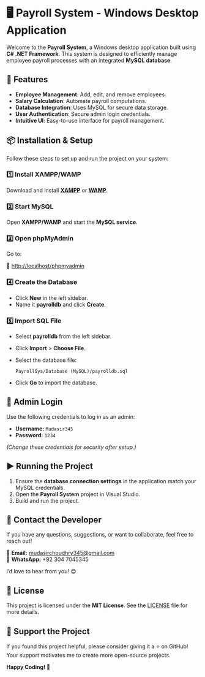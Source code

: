 # 🖥️ Payroll System - Windows Desktop Application

Welcome to the **Payroll System**, a Windows desktop application built using **C# .NET Framework**. This system is designed to efficiently manage employee payroll processes with an integrated **MySQL database**.

## 🚀 Features

- **Employee Management**: Add, edit, and remove employees.
- **Salary Calculation**: Automate payroll computations.
- **Database Integration**: Uses MySQL for secure data storage.
- **User Authentication**: Secure admin login credentials.
- **Intuitive UI**: Easy-to-use interface for payroll management.

## 📦 Installation & Setup

Follow these steps to set up and run the project on your system:

### 1️⃣ Install XAMPP/WAMP
Download and install **[XAMPP](https://www.apachefriends.org/index.html)** or **[WAMP](https://www.wampserver.com/en/)**.

### 2️⃣ Start MySQL
Open **XAMPP/WAMP** and start the **MySQL service**.

### 3️⃣ Open phpMyAdmin
Go to:

🔗 [http://localhost/phpmyadmin](http://localhost/phpmyadmin)

### 4️⃣ Create the Database
- Click **New** in the left sidebar.
- Name it **payrolldb** and click **Create**.

### 5️⃣ Import SQL File
- Select **payrolldb** from the left sidebar.
- Click **Import** > **Choose File**.
- Select the database file:

  ```
  PayrollSys/Database (MySQL)/payrolldb.sql
  ```

- Click **Go** to import the database.

## 🔑 Admin Login

Use the following credentials to log in as an admin:

- **Username:** `Mudasir345`
- **Password:** `1234`

*(Change these credentials for security after setup.)*

## ▶️ Running the Project

1. Ensure the **database connection settings** in the application match your MySQL credentials.
2. Open the **Payroll System** project in Visual Studio.
3. Build and run the project.

## 🤝 Contact the Developer

If you have any questions, suggestions, or want to collaborate, feel free to reach out!

📧 **Email:** mudasirchoudhry345@gmail.com  
📱 **WhatsApp:** +92 304 7045345  

I’d love to hear from you! 😊

## 📜 License

This project is licensed under the **MIT License**. See the [LICENSE](LICENSE) file for more details.

## 🌟 Support the Project

If you found this project helpful, please consider giving it a ⭐ on GitHub! Your support motivates me to create more open-source projects.

**Happy Coding! 🚀**
